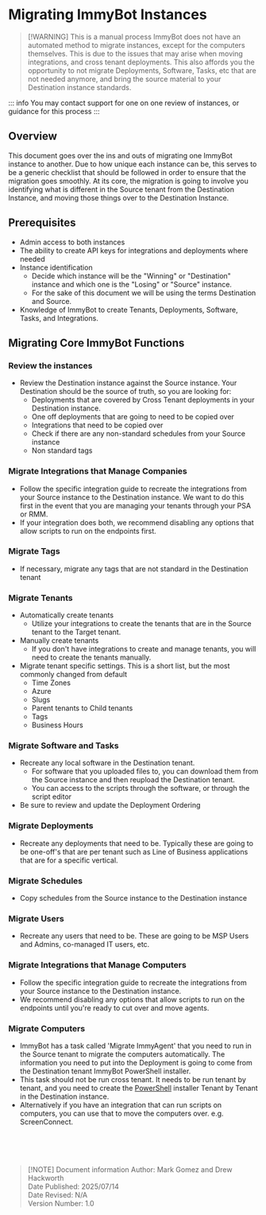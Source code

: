 <!-- How To Template -->
# Migrating ImmyBot Instances

> [!WARNING] This is a manual process
> ImmyBot does not have an automated method to migrate instances, except for the computers themselves. This is due to the issues that may arise when moving integrations, and cross tenant deployments. This also affords you the opportunity to not migrate Deployments, Software, Tasks, etc that are not needed anymore, and bring the source material to your Destination instance standards.

::: info
You may contact support for one on one review of instances, or guidance for this process
:::
<!-- You can use HTML tags to help organize, but in general VitePress will take care of everything dynamically-->


## Overview
This document goes over the ins and outs of migrating one ImmyBot instance to another. Due to how unique each instance can be, this serves to be a generic checklist that should be followed in order to ensure that the migration goes smoothly. At its core, the migration is going to involve you identifying what is different in the Source tenant from the Destination Instance, and moving those things over to the Destination Instance.

## Prerequisites
- Admin access to both instances
- The ability to create API keys for integrations and deployments where needed
- Instance identification
  - Decide which instance will be the "Winning" or "Destination" instance and which one is the "Losing" or "Source" instance.
  - For the sake of this document we will be using the terms Destination and Source.
- Knowledge of ImmyBot to create Tenants, Deployments, Software, Tasks, and Integrations.

## Migrating Core ImmyBot Functions
### Review the instances
  - Review the Destination instance against the Source instance. Your Destination should be the source of truth, so you are looking for:
     - Deployments that are covered by Cross Tenant deployments in your Destination instance.
     - One off deployments that are going to need to be copied over
     - Integrations that need to be copied over
     - Check if there are any non-standard schedules from your Source instance
     - Non standard tags

### Migrate Integrations that Manage Companies
  - Follow the specific integration guide to recreate the integrations from your Source instance to the Destination instance. We want to do this first in the event that you are managing your tenants through your PSA or RMM.
  - If your integration does both, we recommend disabling any options that allow scripts to run on the endpoints first.

### Migrate Tags
  - If necessary, migrate any tags that are not standard in the Destination tenant

### Migrate Tenants
  - Automatically create tenants
    - Utilize your integrations to create the tenants that are in the Source tenant to the Target tenant.
  - Manually create tenants
    - If you don't have integrations to create and manage tenants, you will need to create the tenants manually.
  - Migrate tenant specific settings. This is a short list, but the most commonly changed from default
    - Time Zones
    - Azure
    - Slugs
    - Parent tenants to Child tenants
    - Tags
    - Business Hours

### Migrate Software and Tasks
  - Recreate any local software in the Destination tenant.
    - For software that you uploaded files to, you can download them from the Source instance and then reupload the Destination tenant.
    - You can access to the scripts through the software, or through the script editor
  - Be sure to review and update the Deployment Ordering

### Migrate Deployments
  - Recreate any deployments that need to be. Typically these are going to be one-off's that are per tenant such as Line of Business applications that are for a specific vertical.

### Migrate Schedules
  - Copy schedules from the Source instance to the Destination instance

<!--
### Migrate RBAC roles (Due End of Month July 2025, this is a placeholer)
  - Specifically talking about any co-managed IT situations you may have.
- -->

### Migrate Users
  - Recreate any users that need to be. These are going to be MSP Users and Admins, co-managed IT users, etc.

### Migrate Integrations that Manage Computers
  - Follow the specific integration guide to recreate the integrations from your Source instance to the Destination instance.
  - We recommend disabling any options that allow scripts to run on the endpoints until you're ready to cut over and move agents.

### Migrate Computers
  - ImmyBot has a task called 'Migrate ImmyAgent' that you need to run in the Source tenant to migrate the computers automatically. The information you need to put into the Deployment is going to come from the Destination tenant ImmyBot PowerShell installer.
  - This task should not be run cross tenant. It needs to be run tenant by tenant, and you need to create the [PowerShell](/Documentation/HowToGuides/agent-installation.md#powershell) installer Tenant by Tenant in the Destination instance.
  - Alternatively if you have an integration that can run scripts on computers, you can use that to move the computers over. e.g. ScreenConnect.

<br><br><br>
>[!NOTE] Document information
>Author: Mark Gomez and Drew Hackworth
><br>
>Date Published: 2025/07/14
><br>
>Date Revised: N/A
><br>
>Version Number: 1.0
